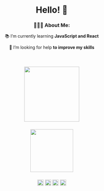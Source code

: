 <h1 align=center> Hello! 👋</h1>

<h3 align=center> 👨🏽‍💻 About Me: </h3>

<p align=center> 📚 I’m currently learning <b>JavaScript and React</b></p>
    
<p align=center> 🤝 I’m looking for help <b>to improve my skills</b></p>

<h2 align=center>
<br>
<img height="180em" src="https://github-readme-stats.vercel.app/api?username=mirandaph&theme=gotham&show_icons=true" />
<br>
<br>
<img height="140em" src="https://github-readme-stats.vercel.app/api/top-langs/?username=mirandaph&&theme=gotham&hide=html&layout=compact" />
<br>
<br>
<img height="20em" src="https://img.shields.io/badge/-HTML5-333333?style=flat&logo=HTML5" />
<img height="20em" src="https://img.shields.io/badge/-CSS-333333?style=flat&logo=CSS3&logoColor=1572B6" />
<img height="20em" src="https://img.shields.io/badge/-JavaScript-333333?style=flat&logo=javascript" />
<img height="20em" src="https://img.shields.io/badge/-React-333333?style=flat&logo=react" />
<br>
<br>
</h2>
